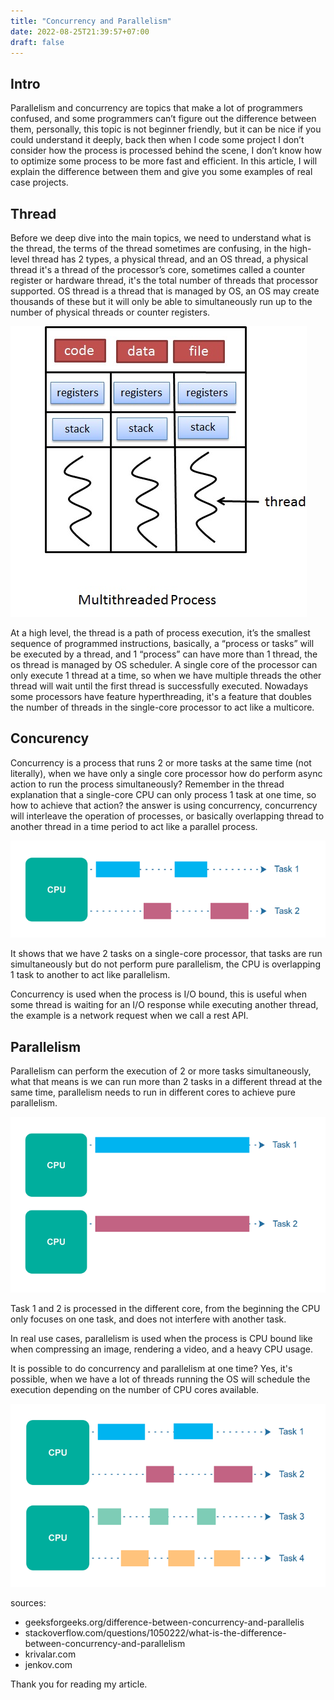 ```yaml
---
title: "Concurrency and Parallelism"
date: 2022-08-25T21:39:57+07:00
draft: false
---
```


## Intro
Parallelism and concurrency are topics that make a lot of programmers confused, and some programmers can’t figure out the difference between them, personally, this topic is not beginner friendly, but it can be nice if you could understand it deeply, back then when I code some project I don’t consider how the process is processed behind the scene, I don’t know how to optimize some process to be more fast and efficient. In this article, I will explain the difference between them and give you some examples of real case projects.

## Thread
Before we deep dive into the main topics, we need to understand what is the thread, the terms of the thread sometimes are confusing, in the high-level thread has 2 types, a physical thread, and an OS thread, a physical thread it's a thread of the processor’s core, sometimes called a counter register or hardware thread, it's the total number of threads that processor supported. OS thread is a thread that is managed by OS, an OS may create thousands of these but it will only be able to simultaneously run up to the number of physical threads or counter registers.

![Image alt](/images/thread_img.png)

At a high level, the thread is a path of process execution, it’s the smallest sequence of programmed instructions, basically, a “process or tasks” will be executed by a thread, and 1 “process” can have more than 1 thread, the os thread is managed by OS scheduler. A single core of the processor can only execute 1 thread at a time, so when we have multiple threads the other thread will wait until the first thread is successfully executed. Nowadays some processors have feature hyperthreading, it's a feature that doubles the number of threads in the single-core processor to act like a multicore.

## Concurency
Concurrency is a process that runs 2 or more tasks at the same time (not literally), when we have only a single core processor how do perform async action to run the process simultaneously? Remember in the thread explanation that a single-core CPU can only process 1 task at one time, so how to achieve that action?  the answer is using concurrency, concurrency will interleave the operation of processes, or basically overlapping thread to another thread in a time period to act like a parallel process.

![Image alt](/images/concurency_img.png)

It shows that we have 2 tasks on a single-core processor, that tasks are run simultaneously but do not perform pure parallelism, the CPU is overlapping 1 task to another to act like parallelism.

Concurrency is used when the process is I/O bound, this is useful when some thread is waiting for an I/O response while executing another thread, the example is a network request when we call a rest API.

## Parallelism
Parallelism can perform the execution of 2 or more tasks simultaneously, what that means is we can run more than 2 tasks in a different thread at the same time, parallelism needs to run in different cores to achieve pure parallelism.

![Image alt](/images/pararelism_img.png)

Task 1 and 2 is processed in the different core, from the beginning the CPU only focuses on one task, and does not interfere with another task.

In real use cases, parallelism is used when the process is CPU bound like when compressing an image, rendering a video, and a heavy CPU usage.

It is possible to do concurrency and parallelism at one time? Yes, it's possible, when we have a lot of threads running the OS will schedule the execution depending on the number of CPU cores available.

![Image alt](/images/pararelism_and_concurency_img.png)

sources:
- geeksforgeeks.org/difference-between-concurrency-and-parallelis
- stackoverflow.com/questions/1050222/what-is-the-difference-between-concurrency-and-parallelism
- krivalar.com
- jenkov.com

Thank you for reading my article.
